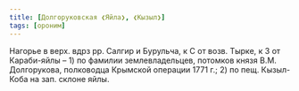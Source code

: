 ```yaml
---
title: [Долгоруковская ❮Яйла❯, ❮Кызыл❯]
tags: [ороним]
---
```


Нагорье в верх. вдрз рр. Салгир и Бурульча, к С от возв. Тырке, к З от
Караби-яйлы – 1) по фамилии землевладельцев, потомков князя В.М. Долгорукова,
полководца Крымской операции 1771 г.; 2) по пещ. Кызыл-Коба на зап. склоне яйлы.
